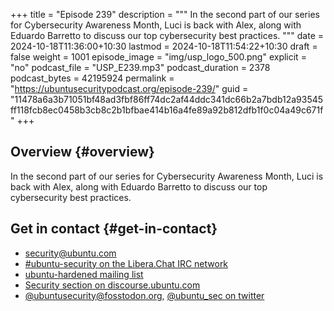 +++
title = "Episode 239"
description = """
  In the second part of our series for Cybersecurity Awareness Month, Luci is back
  with Alex, along with Eduardo Barretto to discuss our top cybersecurity best
  practices.
  """
date = 2024-10-18T11:36:00+10:30
lastmod = 2024-10-18T11:54:22+10:30
draft = false
weight = 1001
episode_image = "img/usp_logo_500.png"
explicit = "no"
podcast_file = "USP_E239.mp3"
podcast_duration = 2378
podcast_bytes = 42195924
permalink = "https://ubuntusecuritypodcast.org/episode-239/"
guid = "11478a6a3b71051bf48ad3fbf86ff74dc2af44ddc341dc66b2a7bdb12a93545ff118fcb8ec0458b3cb8c2b1bfbae414b16a4fe89a92b812dfb1f0c04a49c671f"
+++

## Overview {#overview}

In the second part of our series for Cybersecurity Awareness Month, Luci is back
with Alex, along with Eduardo Barretto to discuss our top cybersecurity best
practices.


## Get in contact {#get-in-contact}

-   [security@ubuntu.com](mailto:security@ubuntu.com)
-   [#ubuntu-security on the Libera.Chat IRC network](https://libera.chat)
-   [ubuntu-hardened mailing list](https://lists.ubuntu.com/mailman/listinfo/ubuntu-hardened)
-   [Security section on discourse.ubuntu.com](https://discourse.ubuntu.com/c/security)
-   [@ubuntusecurity@fosstodon.org](https://fosstodon.org/@ubuntusecurity), [@ubuntu_sec on twitter](https://twitter.com/ubuntu_sec)
